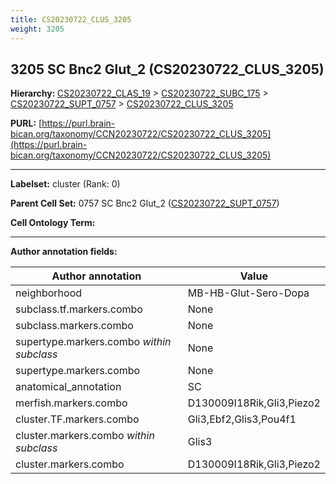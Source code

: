 ```yaml
---
title: CS20230722_CLUS_3205
weight: 3205
---
```

## 3205 SC Bnc2 Glut_2 (CS20230722_CLUS_3205)
<b>Hierarchy: </b>
[CS20230722_CLAS_19](../CS20230722_CLAS_19) >
[CS20230722_SUBC_175](../CS20230722_SUBC_175) >
[CS20230722_SUPT_0757](../CS20230722_SUPT_0757) >
[CS20230722_CLUS_3205](../CS20230722_CLUS_3205)

**PURL:** [https://purl.brain-bican.org/taxonomy/CCN20230722/CS20230722_CLUS_3205](https://purl.brain-bican.org/taxonomy/CCN20230722/CS20230722_CLUS_3205)

---


**Labelset:** cluster (Rank: 0)

**Parent Cell Set:** 0757 SC Bnc2 Glut_2 ([CS20230722_SUPT_0757](../CS20230722_SUPT_0757))



**Cell Ontology Term:** 

[MARKER GENES.]: #


---

[TRANSFERRED ANNOTATIONS.]: #


[AUTHOR ANNOTATION FIELDS.]: #


**Author annotation fields:**

| Author annotation | Value |
|-------------------|-------|
|neighborhood|MB-HB-Glut-Sero-Dopa|
|subclass.tf.markers.combo|None|
|subclass.markers.combo|None|
|supertype.markers.combo _within subclass_|None|
|supertype.markers.combo|None|
|anatomical_annotation|SC|
|merfish.markers.combo|D130009I18Rik,Gli3,Piezo2|
|cluster.TF.markers.combo|Gli3,Ebf2,Glis3,Pou4f1|
|cluster.markers.combo _within subclass_|Glis3|
|cluster.markers.combo|D130009I18Rik,Gli3,Piezo2|
